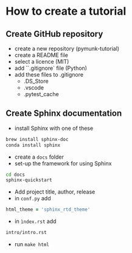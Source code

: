 
How to create a tutorial
========================

Create GitHub repository
------------------------

* create a new repository (pymunk-tutorial)
* create a README file
* select a licence (MIT)
* add ``.gitignore` file (Python)
* add these files to .gitignore
  * .DS_Store
  * .vscode
  * .pytest_cache

Create Sphinx documentation
---------------------------

* install Sphinx with one of these

```zsh
brew install sphinx-doc
conda install sphinx
```

* create a ``docs`` folder
* set-up the framework for using Sphinx

```zsh
cd docs
sphinx-quickstart
```

* Add project title, author, release
* in ``conf.py`` add

```zsh
html_theme = 'sphinx_rtd_theme'
```

* in ``ìndex.rst`` add

```bash
intro/intro.rst
```

* run ``make html``
